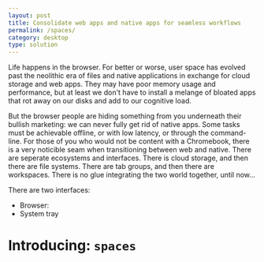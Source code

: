 ```yaml
---
layout: post
title: Consolidate web apps and native apps for seamless workflows
permalink: /spaces/
category: desktop
type: solution
---
```

Life happens in the browser. For better or worse, user space has evolved past the neolithic era of files and native applications in exchange for cloud storage and web apps. They may have poor memory usage and performance, but at least we don't have to install a melange of bloated apps that rot away on our disks and add to our cognitive load. 

But the browser people are hiding something from you underneath their bullish marketing: we can never fully get rid of native apps. Some tasks must be achievable offline, or with low latency, or through the command-line. For those of you who would not be content with a Chromebook, there is a very noticible seam when transitioning between web and native. There are seperate ecosystems and interfaces. There is cloud storage, and then there are file systems. There are tab groups, and then there are workspaces. There is no glue integrating the two world together, until now...

There are two interfaces:
 * Browser:
 * System tray

 # Introducing: `spaces`
